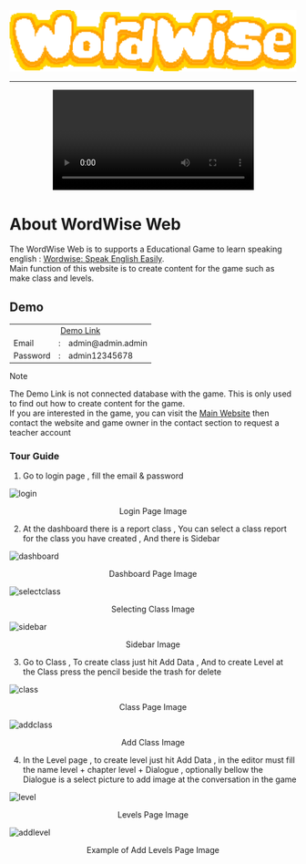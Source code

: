 ![Logo](/public/logo.svg)
<hr>
<div align="center">
  <video src="https://github.com/user-attachments/assets/c09ef627-128e-491e-a79a-2c05fa9aee4f" width="70%" autoplay="" loop="" poster=""> </video>
</div>

# About WordWise Web
The WordWise Web is to supports a Educational Game to learn speaking english : [Wordwise: Speak English Easily](https://play.google.com/store/apps/details?id=com.LunarInteractive.Wordwisepocket).
<br>
Main function of this website is to create content for the game such as make class and levels.

## Demo
<table>
    <tr>
        <td colspan=3 align="center"><a href="https://word-wise-main-nd8dqu.laravel.cloud">Demo Link</a></td>
    </tr>
    <tr>
        <td>Email</td>
        <td>:</td>
        <td>admin@admin.admin</td>
    </tr>
    <tr>
        <td>Password</td>
        <td>:</td>
        <td>admin12345678</td>
    </tr>
</table>

> [!NOTE]
> The Demo Link is not connected database with the game. This is only used to find out how to create content for the game.<br>
> If you are interested in the game, you can visit the [Main Website](https://lunarinteractive.net/) then contact the website and game owner in the contact section to request a teacher account<br>

<h3>Tour Guide</h3>

1. Go to login page , fill the email & password<br>

![login](https://github.com/user-attachments/assets/8fc925d5-5a93-4bcf-a56b-78781387ea86)
<p align="center">
    Login Page Image
</p>

2. At the dashboard there is a report class , You can select a class report for the class you have created , And there is Sidebar

![dashboard](https://github.com/user-attachments/assets/960410e2-f10c-4f2f-b19a-a0762c20c03a)
<p align="center">
    Dashboard Page Image
</p>

![selectclass](https://github.com/user-attachments/assets/465e009e-7ef6-4e39-9c82-2f5158e1df58)
<p align="center">
    Selecting Class Image
</p>

![sidebar](https://github.com/user-attachments/assets/602f12f6-9fa0-4224-b8ec-692120a5193c)
<p align="center">
    Sidebar Image
</p>

3. Go to Class , To create class just hit Add Data , And to create Level at the Class press the pencil beside the trash for delete

![class](https://github.com/user-attachments/assets/43e87709-5c81-401b-afab-fea4904f856c)
<p align="center">
    Class Page Image
</p>

![addclass](https://github.com/user-attachments/assets/6e119917-3fef-452c-bb26-81651468c145)
<p align="center">
    Add Class Image
</p>

4. In the Level page , to create level just hit Add Data , in the editor must fill the name level + chapter level + Dialogue , optionally bellow the Dialogue is a select picture to add image at the conversation in the game

![level](https://github.com/user-attachments/assets/5b2f5e05-89b1-4e0f-a145-53b148da13fe)
<p align="center">
    Levels Page Image
</p>

![addlevel](https://github.com/user-attachments/assets/1ec5393e-6d47-4f95-99b9-91fd597183f4)
<p align="center">
    Example of Add Levels Page Image
</p>
